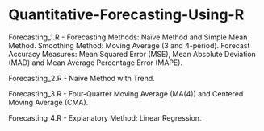# Quantitative-Forecasting-Using-R

Forecasting_1.R - Forecasting Methods: Naïve Method and Simple Mean Method. Smoothing Method: Moving Average (3 and 4-period). Forecast Accuracy Measures: Mean Squared Error (MSE), Mean Absolute Deviation (MAD) and Mean Average Percentage Error (MAPE). 

Forecasting_2.R - Naïve Method with Trend. 

Forecasting_3.R - Four-Quarter Moving Average (MA(4)) and Centered Moving Average (CMA).

Forecasting_4.R - Explanatory Method: Linear Regression. 
